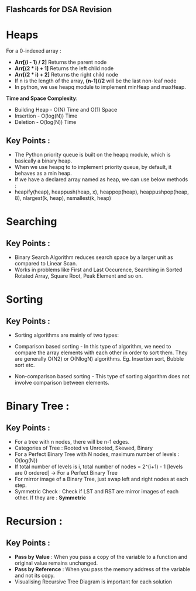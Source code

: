 ## Flashcards for DSA Revision 

# Heaps

For a 0-indexed array : 

- **Arr[(i - 1) / 2]**	Returns the parent node
- **Arr[(2 * i) + 1]**	Returns the left child node
- **Arr[(2 * i) + 2]**	Returns the right child node
- If n is the length of the array, **(n-1)//2** will be the last non-leaf node
- In python, we use heapq module to implement minHeap and maxHeap.

**Time and Space Complexity**:
- Building Heap - O(N) Time and O(1) Space
- Insertion - O(log(N)) Time
- Deletion - O(log(N)) Time


## Key Points : 

- The Python priority queue is built on the heapq module, which is basically a binary heap.
- When we use heapq to to implement priority queue, by default, it behaves as a min heap.
- If we have a declared array named as heap, we can use below methods : 
- heapify(heap), heappush(heap, x), heappop(heap), heappushpop(heap, 8), nlargest(k, heap), nsmallest(k, heap)



# Searching 

## Key Points : 
- Binary Search Algorithm reduces search space by a larger unit as compared to Linear Scan.
- Works in problems like First and Last Occurence, Searching in Sorted Rotated Array, Square Root, Peak Element and so on.


# Sorting


## Key Points : 

* Sorting algorithms are mainly of two types:

* Comparison based sorting - In this type of algorithm, we need to compare the array elements with each other in order to sort them. They are generally O(N2) or O(NlogN) algorithms. Eg. Insertion sort, Bubble sort etc.  
* Non-comparison based sorting - This type of sorting algorithm does not involve comparison between elements.


# Binary Tree : 

## Key Points : 
- For a tree with n nodes, there will be n-1 edges.
- Categories of Tree : Rooted vs Unrooted, Skewed, Binary
- For a Perfect Binary Tree with N nodes, maximum number of levels : O(log(N))
- If total number of levels is i, total number of nodes = 2^(i+1) - 1 [levels are 0 ordered] -> For a Perfect Binary Tree
- For mirror image of a Binary Tree, just swap left and right nodes at each step.
- Symmetric Check : Check if LST and RST are mirror images of each other. If they are : **Symmetric**

# Recursion : 

## Key Points : 
- **Pass by Value** : When you pass a copy of the variable to a function and original value remains unchanged.
- **Pass by Reference** : When you pass the memory address of the variable and not its copy. 
- Visualising Recursive Tree Diagram is important for each solution
